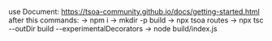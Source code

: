 use Document: https://tsoa-community.github.io/docs/getting-started.html
after this commands: 
-> npm i 
-> mkdir -p build 
-> npx tsoa routes
-> npx tsc --outDir build --experimentalDecorators
-> node build/index.js

